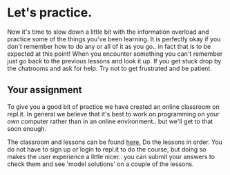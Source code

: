 # Let's practice.

Now it's time to slow down a little bit with the information overload and practice some of the things you've been learning.  It is perfectly okay if you don't remember how to do any or all of it as you go.. in fact that is to be expected at this point!  When you encounter something you can't remember just go back to the previous lessons and look it up.  If you get stuck drop by the chatrooms and ask for help.  Try not to get frustrated and be patient.

## Your assignment

To give you a good bit of practice we have created an online classroom on repl.it.  In general we believe that it's best to work on programming on your _own_ computer rather than in an online environment.. but we'll get to that soon enough.

The classroom and lessons can be found [here.](https://repl.it/teacher/classrooms/34425) Do the lessons in order.  You do not have to sign up or login to repl.it to do the course, but doing so makes the user experience a little nicer.. you can submit your answers to check them and see 'model solutions' on a couple of the lessons.

